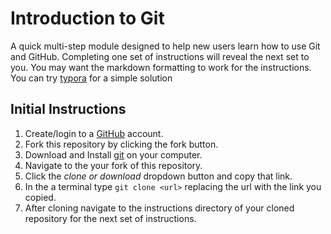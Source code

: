 # Introduction to Git
A quick multi-step module designed to help new users learn how to use Git and GitHub. Completing one set of instructions will reveal the next set to you. You may want the markdown formatting to work for the instructions. You can try [typora](https://typora.io/) for a simple solution

## Initial Instructions
1. Create/login to a [GitHub](https://github.com) account.
2. Fork this repository by clicking the fork button.
3. Download and Install [git](https://git-scm.com/downloads) on your computer.
5. Navigate to the your fork of this repository.
6. Click the *clone or download* dropdown button and copy that link.
4. In the a terminal type `git clone <url>` replacing the url with the link you copied.
5. After cloning navigate to the instructions directory of your cloned repository for the next set of instructions.
